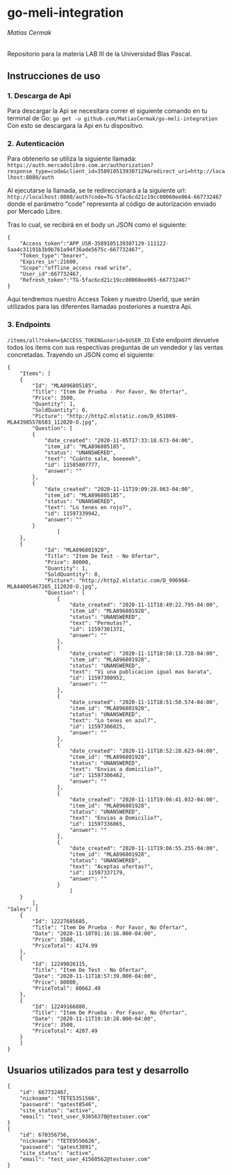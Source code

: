 # go-meli-integration
######	 Matias Cermak
Repositorio para la materia LAB III de la Universidad Blas Pascal.
## Instrucciones de uso
### 1. Descarga de Api
Para descargar la Api se necesitara correr el siguiente comando en tu terminal de Go:
`go get -u github.com/MatiasCermak/go-meli-integration`
Con esto se descargara la Api en tu dispositivo.
### 2.  Autenticación
Para obtenerlo se utiliza la siguiente llamada:
`https://auth.mercadolibre.com.ar/authorization?response_type=code&client_id=3589105139307129&redirect_uri=http://localhost:8080/auth`

Al ejecutarse la llamada, se te redireccionará a la siguiente url:
`http://localhost:8080/auth?code=TG-5fac6cd21c19cc00060ee064-667732467`
donde el parámetro "code" representa al código de autorización enviado por Mercado Libre.

Tras lo cual, se recibirá en el body un JSON  como el siguiente:

``` [JSON] 
{
	"Access_token":"APP_USR-3589105139307129-111122-5aa4c31191b3b9b761a94f36ade5675c-667732467",
	"Token_type":"bearer",
	"Expires_in":21600,
	"Scope":"offline_access read write",
	"User_id":667732467,
	"Refresh_token":"TG-5fac6cd21c19cc00060ee065-667732467"
}
```
Aquí tendremos nuestro Access Token y nuestro UserId, que serán utilizados para las diferentes llamadas posteriores a nuestra Api.
### 3. Endpoints

`/items/all?token=$ACCESS_TOKEN&userid=$USER_ID`
Este endpoint devuelve todos los items con sus respectivas preguntas de un vendedor y las ventas concretadas.
Trayendo un JSON  como el siguiente:

``` [JSON] 
{
	"Items": [
	{
		"Id": "MLA896805185",
		"Title": "Item De Prueba - Por Favor, No Ofertar",
		"Price": 3500,
		"Quantity": 1,
		"SoldQuantity": 0,
		"Picture": "http://http2.mlstatic.com/D_651089-MLA43985576583_112020-O.jpg",
		"Question":	[
		{
			"date_created": "2020-11-05T17:33:18.673-04:00",
			"item_id": "MLA896805185",
			"status": "UNANSWERED",
			"text": "Cuánto sale, boeeeeh",
			"id": 11585807777,
			"answer": ""
		},
		{
			"date_created": "2020-11-11T19:09:28.063-04:00",
			"item_id": "MLA896805185",
			"status": "UNANSWERED",
			"text": "Lo tenes en rojo?",
			"id": 11597339942,
			"answer": ""
		}
				]
	},
	{
			"Id": "MLA896801928",
			"Title": "Item De Test - No Ofertar",
			"Price": 80000,
			"Quantity": 1,
			"SoldQuantity": 0,
			"Picture": "http://http2.mlstatic.com/D_996968-MLA44005467265_112020-O.jpg",
			"Question": [
				{
					"date_created": "2020-11-11T18:49:22.795-04:00",
					"item_id": "MLA896801928",
					"status": "UNANSWERED",
					"text": "Permutas?",
					"id": 11597301371,
					"answer": ""
				},
				{
					"date_created": "2020-11-11T18:50:13.728-04:00",
					"item_id": "MLA896801928",
					"status": "UNANSWERED",
					"text": "Vi una publicacion igual mas barata",
					"id": 11597300952,
					"answer": ""
				},
				{
					"date_created": "2020-11-11T18:51:50.574-04:00",
					"item_id": "MLA896801928",
					"status": "UNANSWERED",
					"text": "Lo tenes en azul?",
					"id": 11597306025,
					"answer": ""
				},
				{
					"date_created": "2020-11-11T18:52:28.623-04:00",
					"item_id": "MLA896801928",
					"status": "UNANSWERED",
					"text": "Envias a domicilio?",
					"id": 11597306462,
					"answer": ""
				},
				{
					"date_created": "2020-11-11T19:06:41.032-04:00",
					"item_id": "MLA896801928",
					"status": "UNANSWERED",
					"text": "Envias a Domicilio?",
					"id": 11597336065,
					"answer": ""
				},
				{
					"date_created": "2020-11-11T19:06:55.255-04:00",
					"item_id": "MLA896801928",
					"status": "UNANSWERED",
					"text": "Aceptas ofertas?",
					"id": 11597337179,
					"answer": ""
				}
					]
	}
		],
"Sales": [
	{
		"Id": 12227685685,
		"Title": "Item De Prueba - Por Favor, No Ofertar",
		"Date": "2020-11-10T01:16:16.000-04:00",
		"Price": 3500,
		"PriceTotal": 4174.99
	},
	{
		"Id": 12249026115,
		"Title": "Item De Test - No Ofertar",
		"Date": "2020-11-11T18:57:39.000-04:00",
		"Price": 80000,
		"PriceTotal": 80662.49
	},
	{
		"Id": 12249166880,
		"Title": "Item De Prueba - Por Favor, No Ofertar",
		"Date": "2020-11-11T19:10:28.000-04:00",
		"Price": 3500,
		"PriceTotal": 4287.49
	}
	]
}
```

## Usuarios utilizados para test y desarrollo

``` [JSON] 
{
    "id": 667732467,
    "nickname": "TETE5351566",
    "password": "qatest8546",
    "site_status": "active",
    "email": "test_user_93656370@testuser.com"
}
{
    "id": 670356756,
    "nickname": "TETE9556626",
    "password": "qatest3891",
    "site_status": "active",
    "email": "test_user_41560562@testuser.com"
}
```


<!--stackedit_data:
eyJoaXN0b3J5IjpbNzIxMzI2MjE0LC02Nzk1NzQ5MzAsMTYyOT
UwMDg5NCwyMTQ0MzMxMTEwLDIwMTEyODcyNTAsMjU5ODc1MDA3
XX0=
-->
